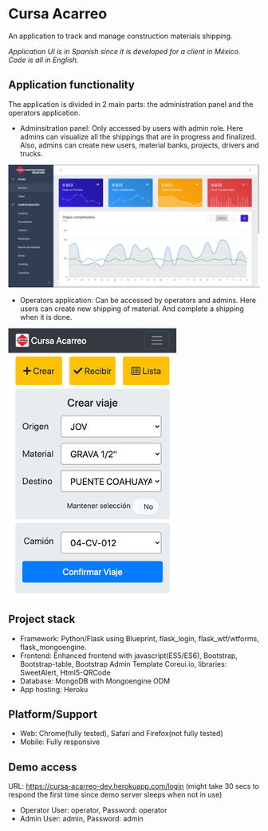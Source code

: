 # Cursa Acarreo

An application to track and manage construction materials shipping.

*Application UI is in Spanish since it is developed for a client in México. Code is all in English.*

## Application functionality

The application is divided in 2 main parts: the administration panel and the operators application.

- Adminsitration panel: Only accessed by users with admin role. Here admins can visualize all the shippings that are in progress and finalized. Also, admins can create new users, material banks, projects, drivers and trucks.

![Admin Panel](https://github.com/chavus/cursa_acarreo/blob/master/readme_imgs/2020-10-14_18-47-12.png)

- Operators application: Can be accessed by operators and admins. Here users can create new shipping of material. And complete a shipping when it is done.

![App](https://github.com/chavus/cursa_acarreo/blob/master/readme_imgs/2020-10-14_19-08-59.png)

## Project stack

- Framework: Python/Flask using Blueprint, flask_login, flask_wtf/wtforms, flask_mongoengine.
- Frontend: Enhanced frontend with javascript(ES5/ES6), Bootstrap, Bootstrap-table, Bootstrap Admin Template Coreui.io, libraries: SweetAlert, Html5-QRCode
- Database: MongoDB with Mongoengine ODM
- App hosting: Heroku

## Platform/Support

- Web: Chrome(fully tested), Safari and Firefox(not fully tested)
- Mobile: Fully responsive

## Demo access 
URL: https://cursa-acarreo-dev.herokuapp.com/login 
(might take 30 secs to respond the first time since demo server sleeps when not in use)
- Operator User: operator, Password: operator
- Admin User: admin, Password: admin
